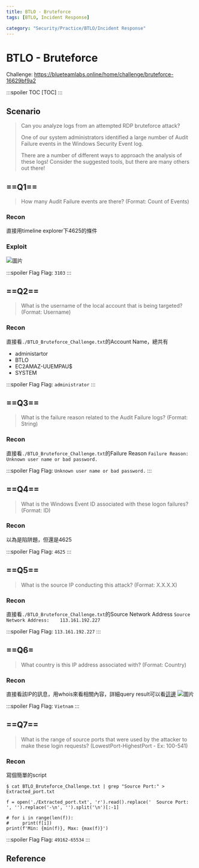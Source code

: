 ```yaml
---
title: BTLO - Bruteforce
tags: [BTLO, Incident Response]

category: "Security/Practice/BTLO/Incident Response"
---
```


# BTLO - Bruteforce
Challenge: https://blueteamlabs.online/home/challenge/bruteforce-16629bf9a2

:::spoiler TOC
[TOC]
:::

## Scenario
> Can you analyze logs from an attempted RDP bruteforce attack?
>
>One of our system administrators identified a large number of Audit Failure events in the Windows Security Event log.
>
>There are a number of different ways to approach the analysis of these logs! Consider the suggested tools, but there are many others out there! 

## ==Q1==
> How many Audit Failure events are there? (Format: Count of Events)
### Recon
直接用timeline explorer下4625的條件
### Exploit
![圖片](https://hackmd.io/_uploads/HJGemkJdp.png)

:::spoiler Flag
Flag: `3103`
:::
## ==Q2==
> What is the username of the local account that is being targeted? (Format: Username)
### Recon
直接看`./BTLO_Bruteforce_Challenge.txt`的Account Name，總共有
* administartor
* BTLO
* EC2AMAZ-UUEMPAU$
* SYSTEM

:::spoiler Flag
Flag: `administrator`
:::
## ==Q3==
> What is the failure reason related to the Audit Failure logs? (Format: String)
### Recon
直接看`./BTLO_Bruteforce_Challenge.txt`的Failure Reason
`Failure Reason:		Unknown user name or bad password.`

:::spoiler Flag
Flag: `Unknown user name or bad password.`
:::
## ==Q4==
> What is the Windows Event ID associated with these logon failures? (Format: ID)
### Recon
以為是陷阱題，但還是4625

:::spoiler Flag
Flag: `4625`
:::
## ==Q5==
> What is the source IP conducting this attack? (Format: X.X.X.X)
### Recon
直接看`./BTLO_Bruteforce_Challenge.txt`的Source Network Address
`Source Network Address:	113.161.192.227`

:::spoiler Flag
Flag: `113.161.192.227`
:::
## ==Q6=
> What country is this IP address associated with? (Format: Country)
### Recon
直接看該IP的訊息，用whois來看相關內容，詳細query result可以看[這邊](https://www.whois.com/whois/113.161.192.227)
![圖片](https://hackmd.io/_uploads/SkpdSJy_a.png)

:::spoiler Flag
Flag: `Vietnam`
:::
## ==Q7==
> What is the range of source ports that were used by the attacker to make these login requests? (LowestPort-HighestPort - Ex: 100-541)
### Recon
寫個簡單的script
```bash!
$ cat BTLO_Bruteforce_Challenge.txt | grep "Source Port:" > Extracted_port.txt
```

```python!
f = open('./Extracted_port.txt', 'r').read().replace('	Source Port:		', '').replace('-\n', '').split('\n')[:-1]

# for i in range(len(f)):
#     print(f[i])
print(f'Min: {min(f)}, Max: {max(f)}')
```

:::spoiler Flag
Flag: `49162-65534`
:::
## Reference
[^wp1]:[Blue Teams Labs Online | Bruteforce](https://medium.com/@ERBATMAN/blue-teams-labs-online-bruteforce-49cc3e774fdd)